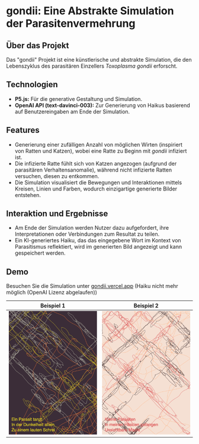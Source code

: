 # gondii: Eine Abstrakte Simulation der Parasitenvermehrung

## Über das Projekt
Das "gondii" Projekt ist eine künstlerische und abstrakte Simulation, die den Lebenszyklus des parasitären Einzellers *Toxoplasma gondii* erforscht.

## Technologien
- **P5.js:** Für die generative Gestaltung und Simulation.
- **OpenAI API (text-davinci-003):** Zur Generierung von Haikus basierend auf Benutzereingaben am Ende der Simulation.

## Features
- Generierung einer zufälligen Anzahl von möglichen Wirten (inspiriert von Ratten und Katzen), wobei eine Ratte zu Beginn mit *gondii* infiziert ist.
- Die infizierte Ratte fühlt sich von Katzen angezogen (aufgrund der parasitären Verhaltensanomalie), während nicht infizierte Ratten versuchen, diesen zu entkommen.
- Die Simulation visualisiert die Bewegungen und Interaktionen mittels Kreisen, Linien und Farben, wodurch einzigartige generierte Bilder entstehen.

## Interaktion und Ergebnisse
- Am Ende der Simulation werden Nutzer dazu aufgefordert, ihre Interpretationen oder Verbindungen zum Resultat zu teilen.
- Ein KI-generiertes Haiku, das das eingegebene Wort im Kontext von Parasitismus reflektiert, wird im generierten Bild angezeigt und kann gespeichert werden.

## Demo
Besuchen Sie die Simulation unter [gondii.vercel.app](https://gondii.vercel.app) (Haiku nicht mehr möglich (OpenAI Lizenz abgelaufen))

Beispiel 1            |  Beispiel 2
:-------------------------:|:-------------------------:
![gondii example](/examples/gondii-1.png)| ![gondii example](/examples/gondii-2.png)


